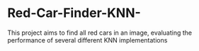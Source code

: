 # Red-Car-Finder-KNN-
This project aims to find all red cars in an image, evaluating the performance of several different KNN implementations
